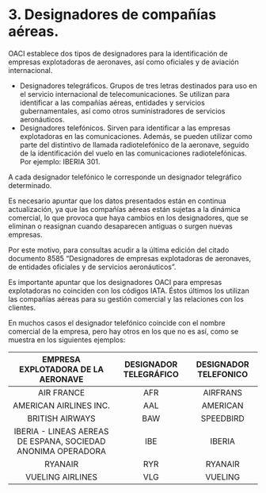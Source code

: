
# 3. Designadores de compañías aéreas.

OACI establece dos tipos de designadores para la identificación de empresas explotadoras de aeronaves, así como oficiales y de aviación internacional.
- Designadores telegráficos. Grupos de tres letras destinados para uso en el servicio internacional de telecomunicaciones. Se utilizan para identificar a las compañías aéreas, entidades y servicios gubernamentales, así como otros suministradores de servicios aeronáuticos.
- Designadores telefónicos. Sirven para identificar a las empresas explotadoras en las comunicaciones. Además, se pueden utilizar como parte del distintivo de llamada radiotelefónico de la aeronave, seguido de la identificación del vuelo en las comunicaciones radiotelefónicas. Por ejemplo: IBERIA 301.

A cada designador telefónico le corresponde un designador telegráfico determinado.

Es necesario apuntar que los datos presentados están en continua actualización, ya que las compañías aéreas están sujetas a la dinámica comercial, lo que provoca que haya cambios en los designadores, que se eliminan o reasignan cuando desaparecen antiguas o surgen nuevas empresas.

Por este motivo, para consultas acudir a la última edición del citado documento 8585 “Designadores de empresas explotadoras de aeronaves, de entidades oficiales y de servicios aeronáuticos”.

Es importante apuntar que los designadores OACI para empresas explotadoras no coinciden con los códigos IATA. Éstos últimos los utilizan las compañías aéreas para su gestión comercial y las relaciones con los clientes.

En muchos casos el designador telefónico coincide con el nombre comercial de la empresa, pero hay otros en los que no es así, como se muestra en los siguientes ejemplos:

|              EMPRESA EXPLOTADORA DE LA AERONAVE              | DESIGNADOR TELEGRÁFICO | DESIGNADOR TELEFONICO |
| :----------------------------------------------------------: | :--------------------: | :-------------------: |
|                          AIR FRANCE                          |          AFR           |       AIRFRANS        |
|                    AMERICAN AIRLINES INC.                    |          AAL           |       AMERICAN        |
|                       BRITISH AIRWAYS                        |          BAW           |       SPEEDBIRD       |
| IBERIA - LINEAS AEREAS DE ESPANA, SOCIEDAD ANONIMA OPERADORA |          IBE           |        IBERIA         |
|                           RYANAIR                            |          RYR           |        RYANAIR        |
|                       VUELING AIRLINES                       |          VLG           |        VUELING        |

